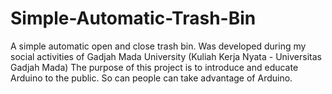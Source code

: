 # Simple-Automatic-Trash-Bin
A simple automatic open and close trash bin.
Was developed during my social activities of Gadjah Mada University (Kuliah Kerja Nyata - Universitas Gadjah Mada)
The purpose of this project is to introduce and educate Arduino to the public. So can people can take advantage of Arduino.
